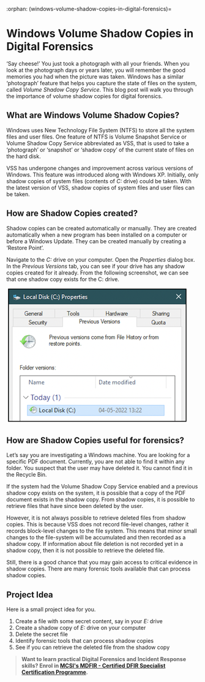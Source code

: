 :orphan:
(windows-volume-shadow-copies-in-digital-forensics)=

# Windows Volume Shadow Copies in Digital Forensics

‘Say cheese!’ You just took a photograph with all your friends. When you look at the photograph days or years later, you will remember the good memories you had when the picture was taken. Windows has a similar ‘photograph’ feature that helps you capture the state of files on the system, called _Volume Shadow Copy Service_. This blog post will walk you through the importance of volume shadow copies for digital forensics.

## What are Windows Volume Shadow Copies?

Windows uses New Technology File System (NTFS) to store all the system files and user files. One feature of NTFS is Volume Snapshot Service or Volume Shadow Copy Service abbreviated as VSS, that is used to take a ‘photograph’ or ‘snapshot’ or ‘shadow copy’ of the current state of files on the hard disk.

VSS has undergone changes and improvement across various versions of Windows. This feature was introduced along with Windows XP. Initially, only shadow copies of system files (contents of _C:_ drive) could be taken. With the latest version of VSS, shadow copies of system files and user files can be taken.

## How are Shadow Copies created?

Shadow copies can be created automatically or manually. They are created automatically when a new program has been installed on a computer or before a Windows Update. They can be created manually by creating a ‘Restore Point’.

Navigate to the _C:_ drive on your computer. Open the _Properties_ dialog box. In the _Previous Versions_ tab, you can see if your drive has any shadow copies created for it already. From the following screenshot, we can see that one shadow copy exists for the C: drive.

![local disk properties](images/vss-1.png)

## How are Shadow Copies useful for forensics?

Let’s say you are investigating a Windows machine. You are looking for a specific PDF document. Currently, you are not able to find it within any folder. You suspect that the user may have deleted it. You cannot find it in the Recycle Bin.

If the system had the Volume Shadow Copy Service enabled and a previous shadow copy exists on the system, it is possible that a copy of the PDF document exists in the shadow copy. From shadow copies, it is possible to retrieve files that have since been deleted by the user.

However, it is not always possible to retrieve deleted files from shadow copies. This is because VSS does not record file-level changes, rather it records block-level changes to the file system. This means that minor small changes to the file-system will be accumulated and then recorded as a shadow copy. If information about file deletion is not recorded yet in a shadow copy, then it is not possible to retrieve the deleted file.

Still, there is a good chance that you may gain access to critical evidence in shadow copies. There are many forensic tools available that can process shadow copies.

## Project Idea

Here is a small project idea for you.

1. Create a file with some secret content, say in your _E:_ drive
2. Create a shadow copy of _E:_ drive on your computer
3. Delete the secret file
4. Identify forensic tools that can process shadow copies
5. See if you can retrieve the deleted file from the shadow copy

> **Want to learn practical Digital Forensics and Incident Response skills? Enrol in [MCSI's MDFIR - Certified DFIR Specialist Certification Programme](https://www.mosse-institute.com/certifications/mdfir-certified-dfir-specialist.html).**
